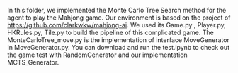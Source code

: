 In this folder, we implemented the Monte Carlo Tree Search method for the agent to play the Mahjong game. 
Our environment is based on the project of https://github.com/clarkwkw/mahjong-ai. We used its Game.py , Player.py, HKRules.py, Tile.py to build the pipeline of this complicated game. The MonteCarloTree_move.py is the implementation of interface MoveGenerator in MoveGenerator.py. 
You can download and run the test.ipynb to check out the game test with RandomGenerator and our implementation MCTS_Generator. 
